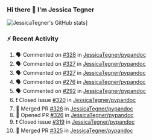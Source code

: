 ### Hi there 👋 I'm Jessica Tegner

![JessicaTegner's GitHub stats](https://github-readme-stats.vercel.app/api?username=jessicategner)]


### :zap: Recent Activity

<!--START_SECTION:activity-->
1. 🗣 Commented on [#328](https://github.com/JessicaTegner/pypandoc/issues/328) in [JessicaTegner/pypandoc](https://github.com/JessicaTegner/pypandoc)
2. 🗣 Commented on [#327](https://github.com/JessicaTegner/pypandoc/issues/327) in [JessicaTegner/pypandoc](https://github.com/JessicaTegner/pypandoc)
3. 🗣 Commented on [#327](https://github.com/JessicaTegner/pypandoc/issues/327) in [JessicaTegner/pypandoc](https://github.com/JessicaTegner/pypandoc)
4. 🗣 Commented on [#276](https://github.com/JessicaTegner/pypandoc/issues/276) in [JessicaTegner/pypandoc](https://github.com/JessicaTegner/pypandoc)
5. 🗣 Commented on [#292](https://github.com/JessicaTegner/pypandoc/issues/292) in [JessicaTegner/pypandoc](https://github.com/JessicaTegner/pypandoc)
6. ❗️ Closed issue [#320](https://github.com/JessicaTegner/pypandoc/issues/320) in [JessicaTegner/pypandoc](https://github.com/JessicaTegner/pypandoc)
7. 🎉 Merged PR [#326](https://github.com/JessicaTegner/pypandoc/pull/326) in [JessicaTegner/pypandoc](https://github.com/JessicaTegner/pypandoc)
8. 💪 Opened PR [#326](https://github.com/JessicaTegner/pypandoc/pull/326) in [JessicaTegner/pypandoc](https://github.com/JessicaTegner/pypandoc)
9. ❗️ Closed issue [#319](https://github.com/JessicaTegner/pypandoc/issues/319) in [JessicaTegner/pypandoc](https://github.com/JessicaTegner/pypandoc)
10. 🎉 Merged PR [#325](https://github.com/JessicaTegner/pypandoc/pull/325) in [JessicaTegner/pypandoc](https://github.com/JessicaTegner/pypandoc)
<!--END_SECTION:activity-->
